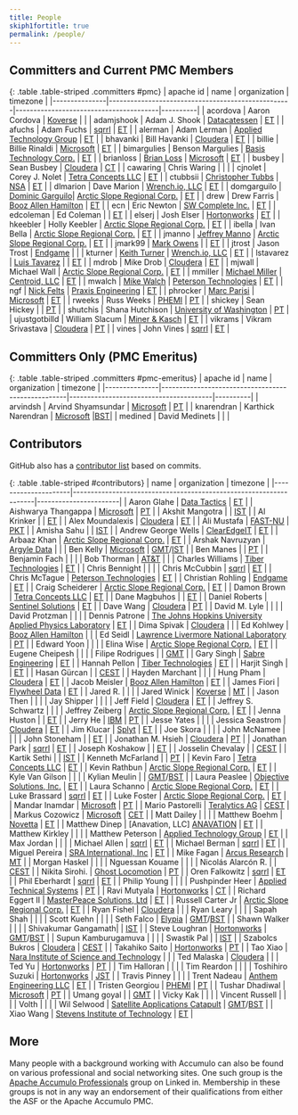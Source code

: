 ```yaml
---
title: People
skiph1fortitle: true
permalink: /people/
---
```


<script type="text/javascript">

// convert Apache IDs for committers into links to their Apache profile on people.apache.org
$(function() {
  $('table.committers tbody tr td:first-child').each(function(i, obj) {
    var apacheid = $(obj).text();
    $(obj).html('<a href="https://people.apache.org/phonebook.html?uid=' + apacheid + '">' + apacheid + '</a>');
  });
});

</script>

## Committers and Current PMC Members

{: .table .table-striped .committers #pmc}
| apache id     | name                                              | organization                           | timezone |
|---------------|---------------------------------------------------|----------------------------------------|----------|
| acordova      | Aaron Cordova                                     | [Koverse][KOVERSE]                     |          |
| adamjshook    | Adam J. Shook                                     | [Datacatessen][DATACATESS]             | [ET][ET] |
| afuchs        | Adam Fuchs                                        | [sqrrl][SQRRL]                         | [ET][ET] |
| alerman       | Adam Lerman                                       | [Applied Technology Group][ATG]        | [ET][ET] |
| bhavanki      | Bill Havanki                                      | [Cloudera][CLOUDERA]                   | [ET][ET] |
| billie        | Billie Rinaldi                                    | [Microsoft][MICROSOFT]                 | [ET][ET] |
| bimargulies   | Benson Margulies                                  | [Basis Technology Corp.][BASISTECH]    | [ET][ET] |
| brianloss     | [Brian Loss](https://github.com/brianloss)        | [Microsoft][MICROSOFT]                 | [ET][ET] |
| busbey        | Sean Busbey                                       | [Cloudera][CLOUDERA]                   | [CT][CT] |
| cawaring      | Chris Waring                                      |                                        |          |
| cjnolet       | Corey J. Nolet                                    | [Tetra Concepts LLC][TETRA]            | [ET][ET] |
| ctubbsii      | [Christopher Tubbs](https://github.com/ctubbsii)  | [NSA][NSA]                             | [ET][ET] |
| dlmarion      | Dave Marion                                       | [Wrench.io, LLC][WRENCH]               | [ET][ET] |
| domgarguilo   | [Dominic Garguilo](https://github.com/DomGarguilo)| [Arctic Slope Regional Corp.][ASRC]    | [ET][ET] |
| drew          | Drew Farris                                       | [Booz Allen Hamilton][BOOZ]            | [ET][ET] |
| ecn           | Eric Newton                                       | [SW Complete Inc.][SWC]                | [ET][ET] |
| edcoleman     | Ed Coleman                                        |                                        | [ET][ET] |
| elserj        | Josh Elser                                        | [Hortonworks][HORTONWORKS]             | [ET][ET] |
| hkeebler      | Holly Keebler                                     | [Arctic Slope Regional Corp.][ASRC]    | [ET][ET] |
| ibella        | Ivan Bella                                        | [Arctic Slope Regional Corp.][ASRC]    | [ET][ET] |
| jmanno        | [Jeffrey Manno](https://github.com/Manno15)       | [Arctic Slope Regional Corp.][ASRC]    | [ET][ET] |
| jmark99       | [Mark Owens](https://github.com/jmark99)          |                                        | [ET][ET] |
| jtrost        | Jason Trost                                       | [Endgame][ENDGAME]                     |          |
| kturner       | [Keith Turner](https://github.com/keith-turner)   | [Wrench.io, LLC][WRENCH]               | [ET][ET] |
| lstavarez     | [Luis Tavarez](https://github.com/lstav)          |                                        | [ET][ET] |
| mdrob         | Mike Drob                                         | [Cloudera][CLOUDERA]                   | [ET][ET] |
| mjwall        | Michael Wall                                      | [Arctic Slope Regional Corp.][ASRC]    | [ET][ET] |
| mmiller       | [Michael Miller](https://github.com/milleruntime) | [Centroid, LLC][CENTROID]              | [ET][ET] |
| mwalch        | [Mike Walch](https://github.com/mikewalch)        | [Peterson Technologies][PETERSON]      | [ET][ET] |
| ngf           | [Nick Felts](https://github.com/pircdef)          | [Praxis Engineering][PRAXIS]           | [ET][ET] |
| phrocker      | [Marc Parisi](https://github.com/phrocker/)       | [Microsoft][MICROSOFT]                 | [ET][ET] |
| rweeks        | Russ Weeks                                        | [PHEMI][PHEMI]                         | [PT][PT] |
| shickey       | Sean Hickey                                       |                                        | [PT][PT] |
| shutchis      | Shana Hutchison                                   | [University of Washington][UW]         | [PT][PT] |
| ujustgotbilld | William Slacum                                    | [Miner &amp; Kasch][MINERKASCH]        | [ET][ET] |
| vikrams       | Vikram Srivastava                                 | [Cloudera][CLOUDERA]                   | [PT][PT] |
| vines         | John Vines                                        | [sqrrl][SQRRL]                         | [ET][ET] |

## Committers Only (PMC Emeritus)

{: .table .table-striped .committers #pmc-emeritus}
| apache id     | name                                              | organization                           | timezone |
|---------------|---------------------------------------------------|----------------------------------------|----------|
| arvindsh      | Arvind Shyamsundar                                | [Microsoft][MICROSOFT]                 | [PT][PT] |
| knarendran    | Karthick Narendran                                | [Microsoft][MICROSOFT]                 |[BST][BST]|
| medined       | David Medinets                                    |                                        |          |

## Contributors

GitHub also has a [contributor list][github-contributors] based on commits.

{: .table .table-striped #contributors}
| name                | organization                                                      | timezone              |
|---------------------|-------------------------------------------------------------------|-----------------------|
| Aaron Glahe         | [Data Tactics][DATATACT]                                          | [ET][ET]              |
| Aishwarya Thangappa | [Microsoft][MICROSOFT]                                            | [PT][PT]              |
| Akshit Mangotra     |                                                                   | [IST][IST-India]      |
| Al Krinker          |                                                                   | [ET][ET]              |
| Alex Moundalexis    | [Cloudera][CLOUDERA]                                              | [ET][ET]              |
| Ali Mustafa         | [FAST-NU][FAST-NU]                                                | [PKT][PKT]            |
| Amisha Sahu         |                                                                   | [IST][IST-India]      |
| Andrew George Wells | [ClearEdgeIT][CLEAREDGE]                                          | [ET][ET]              |
| Arbaaz Khan         | [Arctic Slope Regional Corp.][ASRC]                               | [ET][ET]              |
| Arshak Navruzyan    | [Argyle Data][ARGYLE]                                             |                       |
| Ben Kelly           | [Microsoft][MICROSOFT]                                            | [GMT][GMT]/[IST][IST-Ireland] |
| Ben Manes           |                                                                   | [PT][PT]              |
| Benjamin Fach       |                                                                   |                       |
| Bob Thorman         | [AT&amp;T][ATT]                                                   |                       |
| Charles Williams    | [Tiber Technologies][TIBER]                                       | [ET][ET]              |
| Chris Bennight      |                                                                   |                       |
| Chris McCubbin      | [sqrrl][SQRRL]                                                    | [ET][ET]              |
| Chris McTague       | [Peterson Technologies][PETERSON]                                 | [ET][ET]              |
| Christian Rohling   | [Endgame][ENDGAME]                                                | [ET][ET]              |
| Craig Scheiderer    | [Arctic Slope Regional Corp.][ASRC]                               | [ET][ET]              |
| Damon Brown         | [Tetra Concepts LLC][TETRA]                                       | [ET][ET]              |
| Dane Magbuhos       |                                                                   | [ET][ET]              |
| Daniel Roberts      | [Sentinel Solutions][SENTINEL]                                    | [ET][ET]              |
| Dave Wang           | [Cloudera][CLOUDERA]                                              | [PT][PT]              |
| David M. Lyle       |                                                                   |                       |
| David Protzman      |                                                                   |                       |
| Dennis Patrone      | [The Johns Hopkins University Applied Physics Laboratory][JHUAPL] | [ET][ET]              |
| Dima Spivak         | [Cloudera][CLOUDERA]                                              |                       |
| Ed Kohlwey          | [Booz Allen Hamilton][BOOZ]                                       |                       |
| Ed Seidl            | [Lawrence Livermore National Laboratory][LLNL]                    | [PT][PT]              |
| Edward Yoon         |                                                                   |                       |
| Elina Wise          | [Arctic Slope Regional Corp.][ASRC]                               | [ET][ET]              |
| Eugene Cheipesh     |                                                                   |                       |
| Filipe Rodrigues    |                                                                   | [GMT][GMT]            |
| Gary Singh          | [Sabre Engineering][SABRE]                                        | [ET][ET]              |
| Hannah Pellon       | [Tiber Technologies][TIBER]                                       | [ET][ET]              |
| Harjit Singh        |                                                                   | [ET][ET]              |
| Hasan Gürcan        |                                                                   | [CEST][CEST]          |
| Hayden Marchant     |                                                                   |                       |
| Hung Pham           | [Cloudera][CLOUDERA]                                              | [ET][ET]              |
| Jacob Meisler       | [Booz Allen Hamilton][BOOZ]                                       | [ET][ET]              |
| James Fiori         | [Flywheel Data][FLYWHEEL]                                         | [ET][ET]              |
| Jared R.            |                                                                   |                       |
| Jared Winick        | [Koverse][KOVERSE]                                                | [MT][MT]              |
| Jason Then          |                                                                   |                       |
| Jay Shipper         |                                                                   |                       |
| Jeff Field          | [Cloudera][CLOUDERA]                                              | [ET][ET]              |
| Jeffrey S. Schwartz |                                                                   |                       |
| Jeffrey Zeiberg     | [Arctic Slope Regional Corp.][ASRC]                               | [ET][ET]              |
| Jenna Huston        |                                                                   | [ET][ET]              |
| Jerry He            | [IBM][IBM]                                                        | [PT][PT]              |
| Jesse Yates         |                                                                   |                       |
| Jessica Seastrom    | [Cloudera][CLOUDERA]                                              | [ET][ET]              |
| Jim Klucar          | [Splyt][SPLYT]                                                    | [ET][ET]              |
| Joe Skora           |                                                                   |                       |
| John McNamee        |                                                                   |                       |
| John Stoneham       |                                                                   | [ET][ET]              |
| Jonathan M. Hsieh   | [Cloudera][CLOUDERA]                                              | [PT][PT]              |
| Jonathan Park       | [sqrrl][SQRRL]                                                    | [ET][ET]              |
| Joseph Koshakow     |                                                                   | [ET][ET]              |
| Josselin Chevalay   |                                                                   | [CEST][CEST]          |
| Kartik Sethi        |                                                                   | [IST][IST-India]      |
| Kenneth McFarland   |                                                                   | [PT][PT]              |
| Kevin Faro          | [Tetra Concepts LLC][TETRA]                                       | [ET][ET]              |
| Kevin Rathbun       | [Arctic Slope Regional Corp.][ASRC]                               | [ET][ET]              |
| Kyle Van Gilson     |                                                                   |                       |
| Kylian Meulin       |                                                                   | [GMT][GMT]/[BST][BST] |
| Laura Peaslee       | [Objective Solutions, Inc.][OBJECTIVE]                            | [ET][ET]              |
| Laura Schanno       | [Arctic Slope Regional Corp.][ASRC]                               | [ET][ET]              |
| Luke Brassard       | [sqrrl][SQRRL]                                                    | [ET][ET]              |
| Luke Foster         | [Arctic Slope Regional Corp.][ASRC]                               | [ET][ET]              |
| Mandar Inamdar      | [Microsoft][MICROSOFT]                                            | [PT][PT]              |
| Mario Pastorelli    | [Teralytics AG][TERALYTICS]                                       | [CEST][CEST]          |
| Markus Cozowicz     | [Microsoft][MICROSOFT]                                            | [CET][CEST]           |
| Matt Dailey         |                                                                   |                       |
| Matthew Boehm       | [Novetta][NOVETTA]                                                | [ET][ET]              |
| Matthew Dinep       | [Anavation, LLC] [ANAVATION]                                      | [ET][ET]              |
| Matthew Kirkley     |                                                                   |                       |
| Matthew Peterson    | [Applied Technology Group][ATG]                                   | [ET][ET]              |
| Max Jordan          |                                                                   |                       |
| Michael Allen       | [sqrrl][SQRRL]                                                    | [ET][ET]              |
| Michael Berman      | [sqrrl][SQRRL]                                                    | [ET][ET]              |
| Miguel Pereira      | [SRA International, Inc][SRA]                                     | [ET][ET]              |
| Mike Fagan          | [Arcus Research][ARCUS]                                           | [MT][MT]              |
| Morgan Haskel       |                                                                   |                       |
| Nguessan Kouame     |                                                                   |                       |
| Nicolás Alarcón R.  |                                                                   | [CEST][CEST]          |
| Nikita Sirohi.      | [Ghost Locomotion][GHOST]                                         | [PT][PT]              |
| Oren Falkowitz      | [sqrrl][SQRRL]                                                    | [ET][ET]              |
| Phil Eberhardt      | [sqrrl][SQRRL]                                                    | [ET][ET]              |
| Philip Young        |                                                                   |                       |
| Pushpinder Heer     | [Applied Technical Systems][ATSID]                                | [PT][PT]              |
| Ravi Mutyala        | [Hortonworks][HORTONWORKS]                                        | [CT][CT]              |
| Richard Eggert II   | [MasterPeace Solutions, Ltd][MASTERPEACE]                         | [ET][ET]              |
| Russell Carter Jr   | [Arctic Slope Regional Corp.][ASRC]                               | [ET][ET]              |
| Ryan Fishel         | [Cloudera][CLOUDERA]                                              |                       |
| Ryan Leary          |                                                                   |                       |
| Sapah Shah          |                                                                   |                       |
| Scott Kuehn         |                                                                   |                       |
| Seth Falco          | [Elypia][ELYPIA]                                                  | [GMT][GMT]/[BST][BST] |
| Shawn Walker        |                                                                   |                       |
| Shivakumar Gangamath|                                                                   | [IST][IST-India]      |
| Steve Loughran      | [Hortonworks][HORTONWORKS]                                        | [GMT][GMT]/[BST][BST] |
| Supun Kamburugamuva |                                                                   |                       |
| Swastik Pal         |                                                                   | [IST][IST-India]      |
| Szabolcs Bukros     | [Cloudera][CLOUDERA]                                              | [CEST][CEST]          |
| Takahiko Saito      | [Hortonworks][HORTONWORKS]                                        | [PT][PT]              |
| Tao Xiao            | [Nara Institute of Science and Technology][NAIST]                 |                       |
| Ted Malaska         | [Cloudera][CLOUDERA]                                              |                       |
| Ted Yu              | [Hortonworks][HORTONWORKS]                                        | [PT][PT]              |
| Tim Halloran        |                                                                   |                       |
| Tim Reardon         |                                                                   |                       |
| Toshihiro Suzuki    | [Hortonworks][HORTONWORKS]                                        | [JST][JST]            |
| Travis Pinney       |                                                                   |                       |
| Trent Nadeau        | [Anthem Engineering LLC][ANTHEMENG]                               | [ET][ET]              |
| Tristen Georgiou    | [PHEMI][PHEMI]                                                    | [PT][PT]              |
| Tushar Dhadiwal     | [Microsoft][MICROSOFT]                                            | [PT][PT]              |
| Umang goyal         |                                                                   | [GMT][GMT]            |
| Vicky Kak           |                                                                   |                       |
| Vincent Russell     |                                                                   |                       |
| Volth               |                                                                   |                       |
| Wil Selwood         | [Satellite Applications Catapult][SACAT]                          | [GMT][GMT]/[BST][BST] |
| Xiao Wang           | [Stevens Institute of Technology][SIT]                            | [ET][ET]              |

## More

Many people with a background working with Accumulo can also be found on
various professional and social networking sites. One such group is the [Apache
Accumulo Professionals][linkedin-group] group on Linked in. Membership in these
groups is not in any way an endorsement of their qualifications from either the
ASF or the Apache Accumulo PMC.

[linkedin-group]: https://www.linkedin.com/groups/4554913/
[github-contributors]: https://github.com/apache/accumulo/graphs/contributors
[ANAVATION]: https://www.anavationllc.com
[ANTHEMENG]: https://www.anthemengineering.com
[ARCUS]: http://www.arcus-research.com
[ARGYLE]: https://mavenir.com
[ASRC]: https://www.asrc.com
[ATG]: https://www.atg-us.com
[ATSID]: https://www.atsid.com
[ATT]: https://www.att.com
[BASISTECH]: https://www.basistech.com
[BOOZ]: https://www.boozallen.com
[CENTROID]: http://www.centroid-llc.com
[CLEAREDGE]: http://clearedgeit.com
[CLOUDERA]: https://www.cloudera.com
[DATATACT]: https://www.data-tactics.com
[DATACATESS]: https://datacatessen.com
[ELYPIA]: https://elypia.org
[ENDGAME]: https://www.endgame.com
[FAST-NU]: https://nu.edu.pk/
[FLYWHEEL]: https://flywheeldata.com
[GHOST]: https://www.driveghost.com/
[HORTONWORKS]: https://hortonworks.com
[IBM]: https://www.ibm.com
[JHUAPL]: https://www.jhuapl.edu
[KOVERSE]: https://www.koverse.com
[LLNL]: https://www.llnl.gov
[MASTERPEACE]: https://www.masterpeaceltd.com
[MICROSOFT]: https://www.microsoft.com
[MINERKASCH]: https://minerkasch.com
[NAIST]: https://www.naist.jp
[NOVETTA]: https://www.novetta.com
[NSA]: https://www.nsa.gov
[OBJECTIVE]: http://www.objectivesolutions.com
[PETERSON]: https://www.ptech-llc.com
[PHEMI]: https://www.phemi.com
[PRAXIS]: https://www.praxiseng.com
[SABRE]: https://www.sabre-eng.com
[SACAT]: https://sa.catapult.org.uk
[SENTINEL]: https://sentinel-corp.com
[SIT]: https://www.stevens.edu
[SPLYT]: https://www.splyt.com
[SQRRL]: http://sqrrl.com
[SRA]: https://sra.com
[SWC]: http://swcomplete.com
[TERALYTICS]: https://www.teralytics.net
[TETRA]: http://www.tetraconcepts.com
[TIBER]: https://www.tibertechnologies.com
[UW]: https://www.washington.edu
[WAVE]: https://www.wavestrike.com
[WRENCH]: https://wrench.io
[BST]: https://www.timeanddate.com/time/zones/bst
[IST-Ireland]: https://www.timeanddate.com/time/zones/ist-ireland
[IST-India]: https://www.timeanddate.com/time/zones/ist
[CT]: https://www.timeanddate.com/time/zones/ct
[ET]: https://www.timeanddate.com/time/zones/et
[GMT]: https://www.timeanddate.com/time/zones/gmt
[JST]: https://www.timeanddate.com/time/zones/jst
[MT]: https://www.timeanddate.com/time/zones/mt
[PT]: https://www.timeanddate.com/time/zones/pt
[PKT]: https://www.timeanddate.com/time/zones/pkt
[CEST]: https://www.timeanddate.com/time/zones/cest
